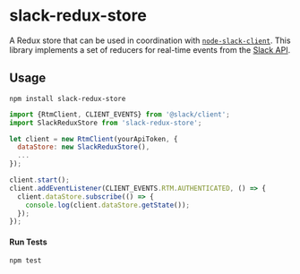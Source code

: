 # slack-redux-store
A Redux store that can be used in coordination with [`node-slack-client`](https://github.com/slackhq/node-slack-client). This library implements a set of reducers for real-time events from the [Slack API](https://api.slack.com/rtm).

## Usage
`npm install slack-redux-store`

```js
import {RtmClient, CLIENT_EVENTS} from '@slack/client';
import SlackReduxStore from 'slack-redux-store';

let client = new RtmClient(yourApiToken, {
  dataStore: new SlackReduxStore(),
  ...
});

client.start();
client.addEventListener(CLIENT_EVENTS.RTM.AUTHENTICATED, () => {
  client.dataStore.subscribe(() => {
    console.log(client.dataStore.getState());
  });
});
```

#### Run Tests
`npm test`
